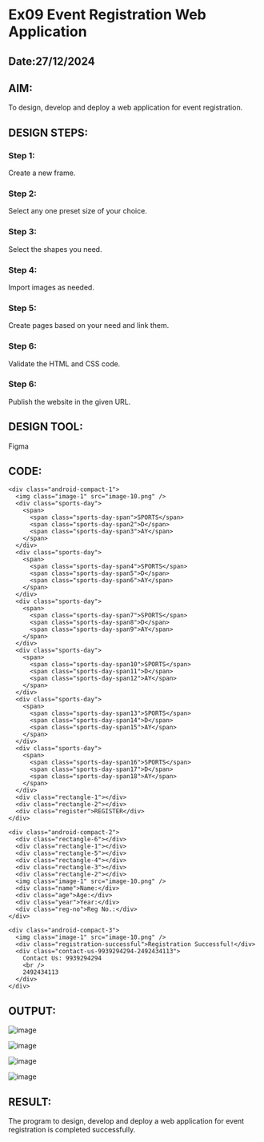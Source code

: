 # Ex09 Event Registration Web Application
## Date:27/12/2024

## AIM:
To design, develop and deploy a web application for event registration.

## DESIGN STEPS:

### Step 1:
Create a new frame.

### Step 2:
Select any one preset size of your choice.

### Step 3:
Select the shapes you need.

### Step 4:
Import images as needed.

### Step 5:
Create pages based on your need and link them.

### Step 6:

Validate the HTML and CSS code.

### Step 6:

Publish the website in the given URL.

## DESIGN TOOL:
Figma

## CODE:
```
<div class="android-compact-1">
  <img class="image-1" src="image-10.png" />
  <div class="sports-day">
    <span>
      <span class="sports-day-span">SPORTS</span>
      <span class="sports-day-span2">D</span>
      <span class="sports-day-span3">AY</span>
    </span>
  </div>
  <div class="sports-day">
    <span>
      <span class="sports-day-span4">SPORTS</span>
      <span class="sports-day-span5">D</span>
      <span class="sports-day-span6">AY</span>
    </span>
  </div>
  <div class="sports-day">
    <span>
      <span class="sports-day-span7">SPORTS</span>
      <span class="sports-day-span8">D</span>
      <span class="sports-day-span9">AY</span>
    </span>
  </div>
  <div class="sports-day">
    <span>
      <span class="sports-day-span10">SPORTS</span>
      <span class="sports-day-span11">D</span>
      <span class="sports-day-span12">AY</span>
    </span>
  </div>
  <div class="sports-day">
    <span>
      <span class="sports-day-span13">SPORTS</span>
      <span class="sports-day-span14">D</span>
      <span class="sports-day-span15">AY</span>
    </span>
  </div>
  <div class="sports-day">
    <span>
      <span class="sports-day-span16">SPORTS</span>
      <span class="sports-day-span17">D</span>
      <span class="sports-day-span18">AY</span>
    </span>
  </div>
  <div class="rectangle-1"></div>
  <div class="rectangle-2"></div>
  <div class="register">REGISTER</div>
</div>
```
```
<div class="android-compact-2">
  <div class="rectangle-6"></div>
  <div class="rectangle-1"></div>
  <div class="rectangle-5"></div>
  <div class="rectangle-4"></div>
  <div class="rectangle-3"></div>
  <div class="rectangle-2"></div>
  <img class="image-1" src="image-10.png" />
  <div class="name">Name:</div>
  <div class="age">Age:</div>
  <div class="year">Year:</div>
  <div class="reg-no">Reg No.:</div>
</div>
```
```
<div class="android-compact-3">
  <img class="image-1" src="image-10.png" />
  <div class="registration-successful">Registration Successful!</div>
  <div class="contact-us-9939294294-2492434113">
    Contact Us: 9939294294
    <br />
    2492434113
  </div>
</div>
```

## OUTPUT:
![image](https://github.com/user-attachments/assets/67bb56c0-0d09-4ff9-be5d-6f56859356a5)

![image](https://github.com/user-attachments/assets/91a31007-2db5-4d8b-83d3-e36d809b804b)

![image](https://github.com/user-attachments/assets/bf23a67b-b8ba-4dc2-b97f-c6eacce2dbb2)

![image](https://github.com/user-attachments/assets/df19610c-01bf-4ea1-ac5e-d0cb09053ac0)


## RESULT:
The program to design, develop and deploy a web application for event registration is completed successfully.
